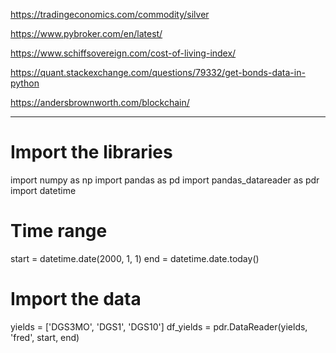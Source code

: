 https://tradingeconomics.com/commodity/silver

https://www.pybroker.com/en/latest/

https://www.schiffsovereign.com/cost-of-living-index/

https://quant.stackexchange.com/questions/79332/get-bonds-data-in-python

https://andersbrownworth.com/blockchain/

----
# Import the libraries

import numpy as np
import pandas as pd
import pandas_datareader as pdr
import datetime

# Time range

start = datetime.date(2000, 1, 1)
end = datetime.date.today()

# Import the data

yields = ['DGS3MO', 'DGS1', 'DGS10']
df_yields = pdr.DataReader(yields, 'fred', start, end)
